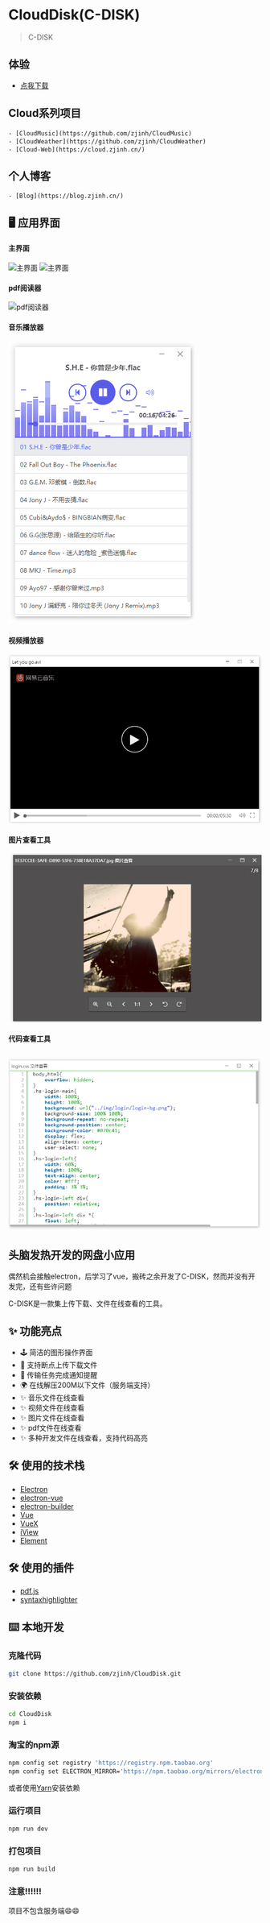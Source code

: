 # CloudDisk(C-DISK)

> C-DISK
## 体验
- [点我下载](https://works.zjinh.cn/CloudDisk)
## Cloud系列项目
    - [CloudMusic](https://github.com/zjinh/CloudMusic)
    - [CloudWeather](https://github.com/zjinh/CloudWeather)
    - [Cloud-Web](https://cloud.zjinh.cn/)
## 个人博客
    - [Blog](https://blog.zjinh.cn/)
## 🖥 应用界面
#### 主界面
   ![主界面](screen/disk.gif)
   ![主界面](screen/disk.png)
#### pdf阅读器
  ![pdf阅读器](screen/pdf.gif)
#### 音乐播放器
![音乐播放器](screen/music.gif)
#### 视频播放器
![视频播放器](screen/video.gif)
#### 图片查看工具
![图片查看工具](screen/photo.gif)
#### 代码查看工具
![代码查看工具](screen/viewer.gif)
---
## 头脑发热开发的网盘小应用
偶然机会接触electron，后学习了vue，搬砖之余开发了C-DISK，然而并没有开发完，还有些许问题

C-DISK是一款集上传下载、文件在线查看的工具。

## ✨ 功能亮点
- 🕹 简洁的图形操作界面
- 💾 支持断点上传下载文件
- 🔔 传输任务完成通知提醒
- 🌍 在线解压200M以下文件（服务端支持）
- ✨ 音乐文件在线查看
- ✨ 视频文件在线查看
- ✨ 图片文件在线查看
- ✨ pdf文件在线查看
- ✨ 多种开发文件在线查看，支持代码高亮

## 🛠 使用的技术栈
- [Electron](https://electronjs.org/)
- [electron-vue](https://simulatedgreg.gitbooks.io/electron-vue/content/cn/) 
- [electron-builder](https://www.electron.build/) 
- [Vue](https://vuejs.org/)
- [VueX](https://vuex.vuejs.org/)
- [iView](https://www.iviewui.com/)
- [Element](https://element.eleme.io)

## 🛠 使用的插件
- [pdf.js](https://github.com/mozilla/pdf.js)
- [syntaxhighlighter](https://github.com/syntaxhighlighter/syntaxhighlighter)

## ⌨️ 本地开发

### 克隆代码
```bash
git clone https://github.com/zjinh/CloudDisk.git
```

### 安装依赖
```bash
cd CloudDisk
npm i
```
### 淘宝的npm源
```bash
npm config set registry 'https://registry.npm.taobao.org'
npm config set ELECTRON_MIRROR='https://npm.taobao.org/mirrors/electron/'
```
或者使用[Yarn](https://yarnpkg.com/)安装依赖

### 运行项目
```bash
npm run dev
```
### 打包项目
```bash
npm run build
```
### 注意:bangbang::bangbang::bangbang:
项目不包含服务端:smile::smile:
